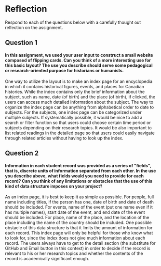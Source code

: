 # Reflection

Respond to each of the questions below with a carefully thought out relfection on the assignment.

## Question 1
#### In this assignment, we used your user input to construct a small website composed of flipping cards. Can you think of a more interesting use for this basic layout? The use you describe should serve some pedagogical or research-oriented purpose for historians or humanists.

One way to utilize the layout is to make an index page for an encyclopedia in which it contains historical figures, events, and places for Canadian histories. While the index contains only the brief information about the subject, such as name, date (of birth) and the place (of birth), if clicked, the users can access much detailed information about the subject. The way to organize the index page can be anything from alphabetical order to date to subjects. For the subjects, one index page can be categorized under multiple subjects. If systematically possible, it would be nice to add a search or filter function so that users could choose certain time period or subjects depending on their research topics. It would be also important to list related readings in the detailed page so that users could easily navigate through related articles without having to look up the index. 

## Question 2
#### Information in each student record was provided as a series of "fields", that is, discrete units of information separated from each other. In the use you describe above, what fields would you need to provide for each record? Can you think of any limitations or obstacles that the use of this kind of data structure imposes on your project?

As an index page, it is best to keep it as simple as possible. For people, full name including titles, if the person has one, date of birth and date of death should be included. For events, name of the event (put one name even if it has multiple names), start date of the event, and end date of the event should be included. For place, name of the place, and the location of the place including the name of the country should be included. One possible obstacle of this data structure is that it limits the amount of information for each record. This index page will only be helpful for those who know what to look for, since the index does not give much information about each record. The users always have to get to the detail section (the substitute for GitHub and Email button in this context) in order to decide if the record is relevant to his or her research topics and whether the contents of the record is academically significant enough.
